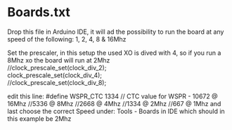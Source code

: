 # Boards.txt
Drop this file in Arduino IDE, it will ad the possibility to run the board at any speed of the following: 1, 2, 4, 8 & 16Mhz 

Set the prescaler, in this setup the used XO is dived with 4, so if you run a 8Mhz xo the board will run at 2Mhz            
  //clock_prescale_set(clock_div_2);             
  clock_prescale_set(clock_div_4);               
  //clock_prescale_set(clock_div_8);                    
  
edit this line: #define WSPR_CTC  1334   // CTC value for WSPR - 10672 @ 16Mhz //5336 @ 8Mhz //2668 @ 4Mhz //1334 @ 2Mhz //667 @ 1Mhz
and last choose the correct Speed under: Tools - Boards in IDE which should in this example be 2Mhz
